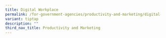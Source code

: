 ```yaml
---
title: Digital Workplace
permalink: /for-government-agencies/productivity-and-marketing/digital-workplace/
variant: tiptap
description: ""
third_nav_title: Productivity and Marketing
---
```

